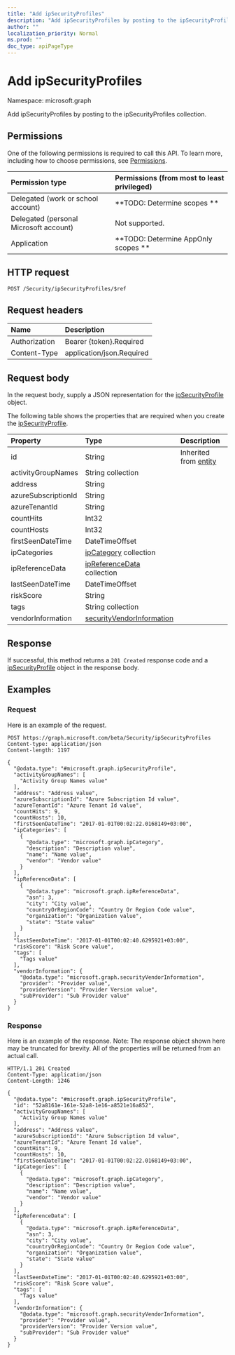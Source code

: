```yaml
---
title: "Add ipSecurityProfiles"
description: "Add ipSecurityProfiles by posting to the ipSecurityProfiles collection."
author: ""
localization_priority: Normal
ms.prod: ""
doc_type: apiPageType
---
```


# Add ipSecurityProfiles

Namespace: microsoft.graph

Add ipSecurityProfiles by posting to the ipSecurityProfiles collection.

## Permissions
One of the following permissions is required to call this API. To learn more, including how to choose permissions, see [Permissions](/concepts/permissions-reference.md).

|Permission type|Permissions (from most to least privileged)|
|:---|:---|
|Delegated (work or school account)|**TODO: Determine scopes **|
|Delegated (personal Microsoft account)|Not supported.|
|Application|**TODO: Determine AppOnly scopes **|

## HTTP request
<!-- {
  "blockType": "ignored"
}
-->
``` http
POST /Security/ipSecurityProfiles/$ref
```

## Request headers
|Name|Description|
|:---|:---|
|Authorization|Bearer {token}.Required|
|Content-Type|application/json.Required|

## Request body
In the request body, supply a JSON representation for the [ipSecurityProfile](../resources/ipsecurityprofile.md) object.

The following table shows the properties that are required when you create the [ipSecurityProfile](../resources/ipsecurityprofile.md).

|Property|Type|Description|
|:---|:---|:---|
|id|String| Inherited from [entity](../resources/entity.md)|
|activityGroupNames|String collection||
|address|String||
|azureSubscriptionId|String||
|azureTenantId|String||
|countHits|Int32||
|countHosts|Int32||
|firstSeenDateTime|DateTimeOffset||
|ipCategories|[ipCategory](../resources/ipcategory.md) collection||
|ipReferenceData|[ipReferenceData](../resources/ipreferencedata.md) collection||
|lastSeenDateTime|DateTimeOffset||
|riskScore|String||
|tags|String collection||
|vendorInformation|[securityVendorInformation](../resources/securityvendorinformation.md)||



## Response
If successful, this method returns a `201 Created` response code and a [ipSecurityProfile](../resources/ipsecurityprofile.md) object in the response body.

## Examples

### Request
Here is an example of the request.
<!-- {
  "blockType": "request",
  "name": "create_ipsecurityprofile_from_"
}
-->
``` http
POST https://graph.microsoft.com/beta/Security/ipSecurityProfiles
Content-type: application/json
Content-length: 1197

{
  "@odata.type": "#microsoft.graph.ipSecurityProfile",
  "activityGroupNames": [
    "Activity Group Names value"
  ],
  "address": "Address value",
  "azureSubscriptionId": "Azure Subscription Id value",
  "azureTenantId": "Azure Tenant Id value",
  "countHits": 9,
  "countHosts": 10,
  "firstSeenDateTime": "2017-01-01T00:02:22.0168149+03:00",
  "ipCategories": [
    {
      "@odata.type": "microsoft.graph.ipCategory",
      "description": "Description value",
      "name": "Name value",
      "vendor": "Vendor value"
    }
  ],
  "ipReferenceData": [
    {
      "@odata.type": "microsoft.graph.ipReferenceData",
      "asn": 3,
      "city": "City value",
      "countryOrRegionCode": "Country Or Region Code value",
      "organization": "Organization value",
      "state": "State value"
    }
  ],
  "lastSeenDateTime": "2017-01-01T00:02:40.6295921+03:00",
  "riskScore": "Risk Score value",
  "tags": [
    "Tags value"
  ],
  "vendorInformation": {
    "@odata.type": "microsoft.graph.securityVendorInformation",
    "provider": "Provider value",
    "providerVersion": "Provider Version value",
    "subProvider": "Sub Provider value"
  }
}
```

### Response
Here is an example of the response. Note: The response object shown here may be truncated for brevity. All of the properties will be returned from an actual call.
<!-- {
  "blockType": "response",
  "truncated": true,
  "@odata.type": "microsoft.graph.ipsecurityprofile"
}
-->
``` http
HTTP/1.1 201 Created
Content-Type: application/json
Content-Length: 1246

{
  "@odata.type": "#microsoft.graph.ipSecurityProfile",
  "id": "52a8161e-161e-52a8-1e16-a8521e16a852",
  "activityGroupNames": [
    "Activity Group Names value"
  ],
  "address": "Address value",
  "azureSubscriptionId": "Azure Subscription Id value",
  "azureTenantId": "Azure Tenant Id value",
  "countHits": 9,
  "countHosts": 10,
  "firstSeenDateTime": "2017-01-01T00:02:22.0168149+03:00",
  "ipCategories": [
    {
      "@odata.type": "microsoft.graph.ipCategory",
      "description": "Description value",
      "name": "Name value",
      "vendor": "Vendor value"
    }
  ],
  "ipReferenceData": [
    {
      "@odata.type": "microsoft.graph.ipReferenceData",
      "asn": 3,
      "city": "City value",
      "countryOrRegionCode": "Country Or Region Code value",
      "organization": "Organization value",
      "state": "State value"
    }
  ],
  "lastSeenDateTime": "2017-01-01T00:02:40.6295921+03:00",
  "riskScore": "Risk Score value",
  "tags": [
    "Tags value"
  ],
  "vendorInformation": {
    "@odata.type": "microsoft.graph.securityVendorInformation",
    "provider": "Provider value",
    "providerVersion": "Provider Version value",
    "subProvider": "Sub Provider value"
  }
}
```

